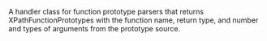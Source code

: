 A handler class for function prototype parsers that returns XPathFunctionPrototypes with the function name, return type, and number and types of arguments from the prototype source.